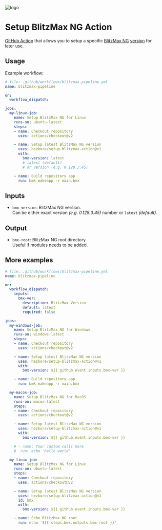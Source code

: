 ![logo](https://github.com/Hezkore/setup-blitzmax-action/blob/v1/icons/extension-icon.png?raw=true)
# Setup BlitzMax NG Action
[GitHub Action](https://github.com/features/actions) that allows you to setup a specific [BlitzMax NG](https://blitzmax.org/) [version](https://github.com/bmx-ng/bmx-ng/tags) for later use.

## Usage
Example workflow:
```yml
# file: .github/workflows/blitzmax-pipeline.yml
name: blitzmax-pipeline

on:
  workflow_dispatch:

jobs:
  my-linux-job:
    name: Setup BlitzMax NG for Linux
    runs-on: ubuntu-latest
    steps:
    - name: Checkout repository
      uses: actions/checkout@v2

    - name: Setup latest BlitzMax NG version
      uses: hezkore/setup-blitzmax-action@v1
      with:
        bmx-version: latest
        # latest (default)
        # or version (e.g. 0.128.3.45)

    - name: Build repository app
      run: bmk makeapp -r main.bmx
```

## Inputs

* `bmx-version`: BlitzMax NG version.\
  Can be either exact version _(e.g. 0.128.3.45)_ number or `latest` _(default)_.

## Output

* `bmx-root`: BlitzMax NG root directory.\
  Useful if modules needs to be added.

## More examples
```yml
# file: .github/workflows/blitzmax-pipeline.yml
name: blitzmax-pipeline

on:
  workflow_dispatch:
    inputs:
      bmx-ver:
        description: BlitzMax Version
        default: latest
        required: false

jobs:
  my-windows-job:
    name: Setup BlitzMax NG for Windows
    runs-on: windows-latest
    steps:
    - name: Checkout repository
      uses: actions/checkout@v2

    - name: Setup latest BlitzMax NG version
      uses: hezkore/setup-blitzmax-action@v1
      with:
        bmx-version: ${{ github.event.inputs.bmx-ver }}

    - name: Build repository app
      run: bmk makeapp -r main.bmx

  my-macos-job:
    name: Setup BlitzMax NG for MacOS
    runs-on: macos-latest
    steps:
    - name: Checkout repository
      uses: actions/checkout@v2

    - name: Setup latest BlitzMax NG version
      uses: hezkore/setup-blitzmax-action@v1
      with:
        bmx-version: ${{ github.event.inputs.bmx-ver }}

    # - name: Your custom calls here
    #  run: echo 'hello world'

  my-linux-job:
    name: Setup BlitzMax NG for Linux
    runs-on: ubuntu-latest
    steps:
    - name: Checkout repository
      uses: actions/checkout@v2

    - name: Setup latest BlitzMax NG version
      uses: hezkore/setup-blitzmax-action@v1
      id: bmx
      with:
        bmx-version: ${{ github.event.inputs.bmx-ver }}

    - name: Echo BlitzMax NG root
      run: echo '${{ steps.bmx.outputs.bmx-root }}'
```